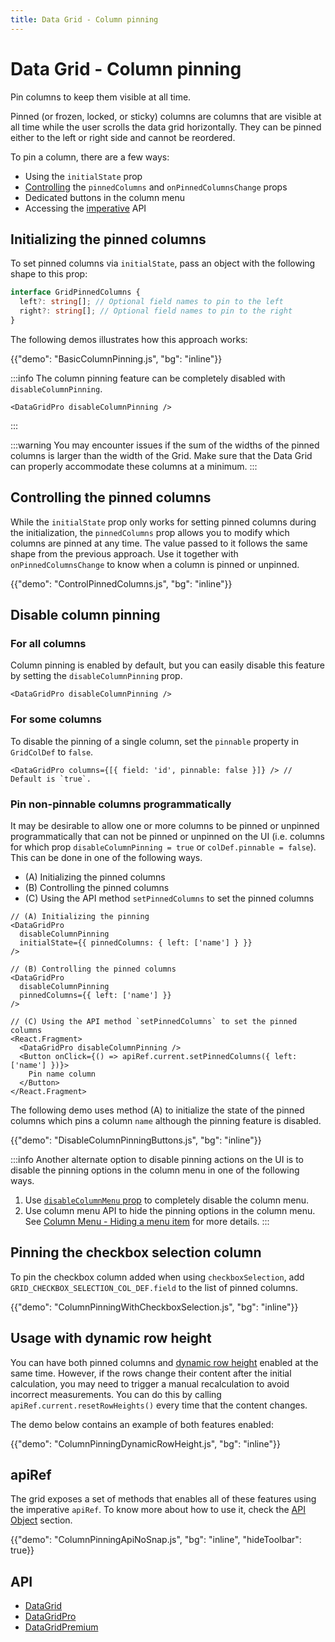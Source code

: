 ```yaml
---
title: Data Grid - Column pinning
---
```


# Data Grid - Column pinning [<span class="plan-pro"></span>](/x/introduction/licensing/#pro-plan 'Pro plan')

<p class="description">Pin columns to keep them visible at all time.</p>

Pinned (or frozen, locked, or sticky) columns are columns that are visible at all time while the user scrolls the data grid horizontally.
They can be pinned either to the left or right side and cannot be reordered.

To pin a column, there are a few ways:

- Using the `initialState` prop
- [Controlling](#controlling-the-pinned-columns) the `pinnedColumns` and `onPinnedColumnsChange` props
- Dedicated buttons in the column menu
- Accessing the [imperative](#apiref) API

## Initializing the pinned columns

To set pinned columns via `initialState`, pass an object with the following shape to this prop:

```ts
interface GridPinnedColumns {
  left?: string[]; // Optional field names to pin to the left
  right?: string[]; // Optional field names to pin to the right
}
```

The following demos illustrates how this approach works:

{{"demo": "BasicColumnPinning.js", "bg": "inline"}}

:::info
The column pinning feature can be completely disabled with `disableColumnPinning`.

```tsx
<DataGridPro disableColumnPinning />
```

:::

:::warning
You may encounter issues if the sum of the widths of the pinned columns is larger than the width of the Grid.
Make sure that the Data Grid can properly accommodate these columns at a minimum.
:::

## Controlling the pinned columns

While the `initialState` prop only works for setting pinned columns during the initialization, the `pinnedColumns` prop allows you to modify which columns are pinned at any time.
The value passed to it follows the same shape from the previous approach.
Use it together with `onPinnedColumnsChange` to know when a column is pinned or unpinned.

{{"demo": "ControlPinnedColumns.js", "bg": "inline"}}

## Disable column pinning

### For all columns

Column pinning is enabled by default, but you can easily disable this feature by setting the `disableColumnPinning` prop.

```tsx
<DataGridPro disableColumnPinning />
```

### For some columns

To disable the pinning of a single column, set the `pinnable` property in `GridColDef` to `false`.

```tsx
<DataGridPro columns={[{ field: 'id', pinnable: false }]} /> // Default is `true`.
```

### Pin non-pinnable columns programmatically

It may be desirable to allow one or more columns to be pinned or unpinned programmatically that can not be pinned or unpinned on the UI (i.e. columns for which prop `disableColumnPinning = true` or `colDef.pinnable = false`).
This can be done in one of the following ways.

- (A) Initializing the pinned columns
- (B) Controlling the pinned columns
- (C) Using the API method `setPinnedColumns` to set the pinned columns

```tsx
// (A) Initializing the pinning
<DataGridPro
  disableColumnPinning
  initialState={{ pinnedColumns: { left: ['name'] } }}
/>

// (B) Controlling the pinned columns
<DataGridPro
  disableColumnPinning
  pinnedColumns={{ left: ['name'] }}
/>

// (C) Using the API method `setPinnedColumns` to set the pinned columns
<React.Fragment>
  <DataGridPro disableColumnPinning />
  <Button onClick={() => apiRef.current.setPinnedColumns({ left: ['name'] })}>
    Pin name column
  </Button>
</React.Fragment>
```

The following demo uses method (A) to initialize the state of the pinned columns which pins a column `name` although the pinning feature is disabled.

{{"demo": "DisableColumnPinningButtons.js", "bg": "inline"}}

:::info
Another alternate option to disable pinning actions on the UI is to disable the pinning options in the column menu in one of the following ways.

1. Use [`disableColumnMenu` prop](/x/react-data-grid/column-menu/#disable-column-menu) to completely disable the column menu.
2. Use column menu API to hide the pinning options in the column menu. See [Column Menu - Hiding a menu item](/x/react-data-grid/column-menu/#hiding-a-menu-item) for more details.
   :::

## Pinning the checkbox selection column

To pin the checkbox column added when using `checkboxSelection`, add `GRID_CHECKBOX_SELECTION_COL_DEF.field` to the list of pinned columns.

{{"demo": "ColumnPinningWithCheckboxSelection.js", "bg": "inline"}}

## Usage with dynamic row height

You can have both pinned columns and [dynamic row height](/x/react-data-grid/row-height/#dynamic-row-height) enabled at the same time.
However, if the rows change their content after the initial calculation, you may need to trigger a manual recalculation to avoid incorrect measurements.
You can do this by calling `apiRef.current.resetRowHeights()` every time that the content changes.

The demo below contains an example of both features enabled:

{{"demo": "ColumnPinningDynamicRowHeight.js", "bg": "inline"}}

## apiRef

The grid exposes a set of methods that enables all of these features using the imperative `apiRef`. To know more about how to use it, check the [API Object](/x/react-data-grid/api-object/) section.

{{"demo": "ColumnPinningApiNoSnap.js", "bg": "inline", "hideToolbar": true}}

## API

- [DataGrid](/x/api/data-grid/data-grid/)
- [DataGridPro](/x/api/data-grid/data-grid-pro/)
- [DataGridPremium](/x/api/data-grid/data-grid-premium/)
